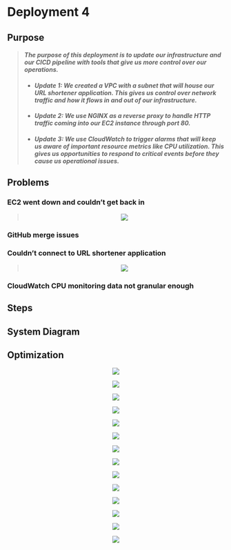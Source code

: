 
# Deployment 4

## Purpose

> #### _The purpose of this deployment is to update our infrastructure and our CICD pipeline with tools that give us more control over our operations._ 
> * #### _Update 1: We created a VPC with a subnet that will house our URL shortener application. This gives us control over network traffic and how it flows in and out of our infrastructure._
> * #### _Update 2: We use NGINX as a reverse proxy to handle HTTP traffic coming into our EC2 instance through port 80._
> * #### _Update 3: We use CloudWatch to trigger alarms that will keep us aware of important resource metrics like CPU utilization. This gives us opportunities to respond to critical events before they cause us operational issues._

## Problems

### EC2 went down and couldn’t get back in
> <p align="center"><img src="https://github.com/djtoler/Deployment4___Nginx_Jenkins/blob/main/assets/dp4error.PNG"></p>

### GitHub merge issues
### Couldn’t connect to URL shortener application 
> <p align="center"><img src="https://github.com/djtoler/Deployment4___Nginx_Jenkins/blob/main/assets/n_working_nginx.PNG"></p>

### CloudWatch CPU monitoring data not granular enough

## Steps
## System Diagram
## Optimization


<p align="center"><img src="https://github.com/djtoler/Deployment4___Nginx_Jenkins/blob/main/assets/cpu1.PNG"></p>
<p align="center"><img src="https://github.com/djtoler/Deployment4___Nginx_Jenkins/blob/main/assets/cpu_from_sysstat.PNG"></p>
<p align="center"><img src="https://github.com/djtoler/Deployment4___Nginx_Jenkins/blob/main/assets/cpu_from_sysstat_during_build.PNG"></p>
<p align="center"><img src="https://github.com/djtoler/Deployment4___Nginx_Jenkins/blob/main/assets/cpu_system.PNG"></p>
<p align="center"><img src="https://github.com/djtoler/Deployment4___Nginx_Jenkins/blob/main/assets/cpu_user.PNG"></p>
<p align="center"><img src="https://github.com/djtoler/Deployment4___Nginx_Jenkins/blob/main/assets/cw_alarm_set_up.PNG"></p>
<p align="center"><img src="https://github.com/djtoler/Deployment4___Nginx_Jenkins/blob/main/assets/cw_setup.PNG"></p>
<p align="center"><img src="https://github.com/djtoler/Deployment4___Nginx_Jenkins/blob/main/assets/disk_io.PNG"></p>

<p align="center"><img src="https://github.com/djtoler/Deployment4___Nginx_Jenkins/blob/main/assets/jenkins_dev_build_4.PNG"></p>
<p align="center"><img src="https://github.com/djtoler/Deployment4___Nginx_Jenkins/blob/main/assets/nginx_landingpage.PNG"></p>
<p align="center"><img src="https://github.com/djtoler/Deployment4___Nginx_Jenkins/blob/main/assets/n_working_nginx.PNG"></p>
<p align="center"><img src="https://github.com/djtoler/Deployment4___Nginx_Jenkins/blob/main/assets/t2_details.PNG"></p>
<p align="center"><img src="https://github.com/djtoler/Deployment4___Nginx_Jenkins/blob/main/assets/working_nginx.PNG"></p>
<p align="center"><img src="https://github.com/djtoler/Deployment4___Nginx_Jenkins/blob/main/assets/dp4.svg"></p>


